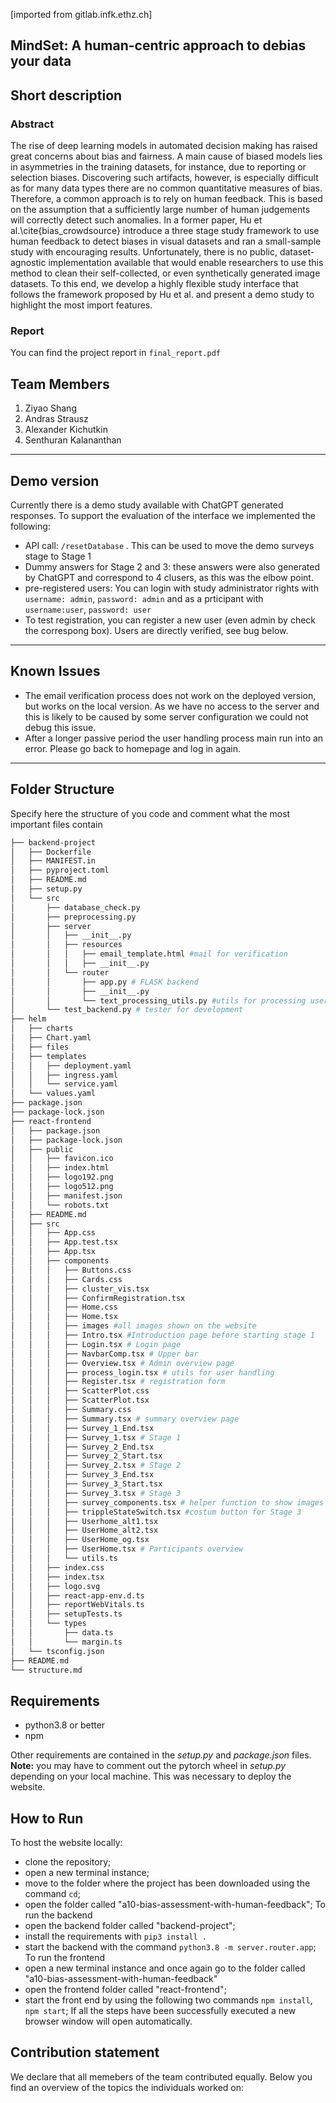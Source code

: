 [imported from gitlab.infk.ethz.ch]
## MindSet: A human-centric approach to debias your data

## Short description

### Abstract
The rise of deep learning models in automated decision making has raised great concerns about bias and fairness. A main cause of biased models lies in asymmetries in the training datasets, for instance, due to reporting or selection biases. Discovering such artifacts, however, is especially difficult as for many data types there are no common quantitative measures of bias. Therefore, a common approach is to rely on human feedback. This is based on the assumption that a sufficiently large number of human judgements will correctly detect such anomalies. In a former paper, Hu et al.\cite{bias_crowdsource} introduce a three stage study framework to use human feedback to detect biases in visual datasets and ran a small-sample study with encouraging results. Unfortunately, there is no public, dataset-agnostic implementation available that would enable researchers to use this method to clean their self-collected, or even synthetically generated image datasets. To this end, we develop a highly flexible study interface that follows the framework proposed by Hu et al. and present a demo study to highlight the most import features.

### Report
You can find the project report in ```final_report.pdf```

## Team Members
1. Ziyao Shang
2. Andras Strausz
3. Alexander Kichutkin
4. Senthuran Kalananthan

- - -
## Demo version

Currently there is a demo study available with ChatGPT generated responses. To support the evaluation of the interface we implemented the following:
- API call: ```/resetDatabase``` . This can be used to move the demo surveys stage to Stage 1
- Dummy answers for Stage 2 and 3: these answers were also generated by ChatGPT and correspond to 4 clusers, as this was the elbow point.
- pre-registered users: You can login with study administrator rights with ```username: admin```, ```password: admin``` and as a prticipant with ```username:user```, ```password: user```
- To test registration, you can register a new user (even admin by check the correspong box). Users are directly verified, see bug below.
- - - -
## Known Issues

- The email verification process does not work on the deployed version, but works on the local version. As we have no access to the server and this is likely to be caused by some server configuration we could not debug this issue.
- After a longer passive period the user handling process main run into an error. Please go back to homepage and log in again. 
- - -
## Folder Structure
Specify here the structure of you code and comment what the most important files contain

``` bash
├── backend-project
│   ├── Dockerfile
│   ├── MANIFEST.in
│   ├── pyproject.toml
│   ├── README.md
│   ├── setup.py
│   └── src
│       ├── database_check.py
│       ├── preprocessing.py
│       ├── server
│       │   ├── __init__.py
│       │   ├── resources
│       │   │   ├── email_template.html #mail for verification
│       │   │   ├── __init__.py
│       │   └── router
│       │       ├── app.py # FLASK backend
│       │       ├── __init__.py
│       │       └── text_processing_utils.py #utils for processing user inputs
│       └── test_backend.py # tester for development
├── helm
│   ├── charts
│   ├── Chart.yaml
│   ├── files
│   ├── templates
│   │   ├── deployment.yaml
│   │   ├── ingress.yaml
│   │   └── service.yaml
│   └── values.yaml
├── package.json
├── package-lock.json
├── react-frontend
│   ├── package.json
│   ├── package-lock.json
│   ├── public
│   │   ├── favicon.ico
│   │   ├── index.html
│   │   ├── logo192.png
│   │   ├── logo512.png
│   │   ├── manifest.json
│   │   └── robots.txt
│   ├── README.md
│   ├── src
│   │   ├── App.css
│   │   ├── App.test.tsx
│   │   ├── App.tsx
│   │   ├── components
│   │   │   ├── Buttons.css
│   │   │   ├── Cards.css
│   │   │   ├── cluster_vis.tsx
│   │   │   ├── ConfirmRegistration.tsx
│   │   │   ├── Home.css
│   │   │   ├── Home.tsx
│   │   │   ├── images #all images shown on the website
│   │   │   ├── Intro.tsx #Introduction page before starting stage 1
│   │   │   ├── Login.tsx # Login page
│   │   │   ├── NavbarComp.tsx # Upper bar
│   │   │   ├── Overview.tsx # Admin overview page
│   │   │   ├── process_login.tsx # utils for user handling
│   │   │   ├── Register.tsx # registration form
│   │   │   ├── ScatterPlot.css
│   │   │   ├── ScatterPlot.tsx
│   │   │   ├── Summary.css
│   │   │   ├── Summary.tsx # summary overview page
│   │   │   ├── Survey_1_End.tsx 
│   │   │   ├── Survey_1.tsx # Stage 1
│   │   │   ├── Survey_2_End.tsx
│   │   │   ├── Survey_2_Start.tsx
│   │   │   ├── Survey_2.tsx # Stage 2
│   │   │   ├── Survey_3_End.tsx
│   │   │   ├── Survey_3_Start.tsx
│   │   │   ├── Survey_3.tsx # Stage 3
│   │   │   ├── survey_components.tsx # helper function to show images
│   │   │   ├── trippleStateSwitch.tsx #costum button for Stage 3
│   │   │   ├── Userhome_alt1.tsx
│   │   │   ├── UserHome_alt2.tsx
│   │   │   ├── UserHome_og.tsx
│   │   │   ├── UserHome.tsx # Participants overview
│   │   │   └── utils.ts
│   │   ├── index.css
│   │   ├── index.tsx
│   │   ├── logo.svg
│   │   ├── react-app-env.d.ts
│   │   ├── reportWebVitals.ts
│   │   ├── setupTests.ts
│   │   └── types
│   │       ├── data.ts
│   │       └── margin.ts
│   └── tsconfig.json
├── README.md
└── structure.md
```

## Requirements
- python3.8 or better
- npm

Other requirements are contained in the *setup.py* and *package.json* files. **Note:** you may have to comment out the pytorch wheel in *setup.py* depending on your local machine. This was necessary to deploy the website.

## How to Run

To host the website locally:
- clone the repository;
- open a new terminal instance;
- move to the folder where the project has been downloaded using the command ```cd```;
- open the folder called "a10-bias-assessment-with-human-feedback";
To run the backend
- open the backend folder called "backend-project";
- install the requirements with ```pip3 install .```
- start the backend with the command ```python3.8 -m server.router.app```;
To run the frontend
- open a new terminal instance and once again go to the folder called "a10-bias-assessment-with-human-feedback"
- open the frontend folder called "react-frontend";
- start the front end by using the following two commands ```npm install```, ```npm start```;
If all the steps have been successfully executed a new browser window will open automatically.

## Contribution statement

We declare that all memebers of the team contributed equally. Below you find an overview of the topics the individuals worked on:

